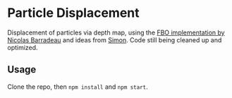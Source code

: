 # Particle Displacement

Displacement of particles via depth map, using the [FBO implementation by Nicolas Barradeau](http://barradeau.com/blog/?p=621) and ideas from [Simon](https://simonschreibt.de/gat/pintable/). Code still being cleaned up and optimized.

## Usage

Clone the repo, then `npm install` and `npm start`.